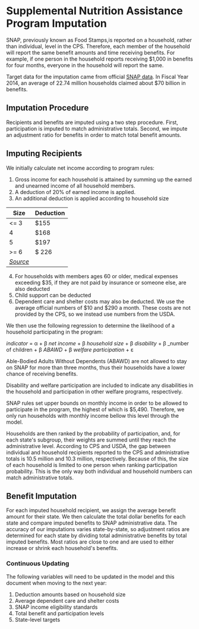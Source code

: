# Supplemental Nutrition Assistance Program Imputation

SNAP, previously known as Food Stamps,is reported on a household, rather than
individual, level in the CPS. Therefore, each member of the household will report
the same benefit amounts and time receiving benefits. For example, if one
person in the household reports receiving $1,000 in benefits for four months,
everyone in the household will report the same.

Target data for the imputation came from official [SNAP data](https://www.fns.usda.gov/sites/default/files/ops/Characteristics2014.pdf).
In Fiscal Year 2014, an average of 22.74 million households claimed about
$70 billion in benefits.

## Imputation Procedure

Recipients and benefits are imputed using a two step procedure. First, participation
is imputed to match administrative totals. Second, we impute an adjustment ratio
for benefits in order to match total benefit amounts.

## Imputing Recipients

We initially calculate net income according to program rules:

1. Gross income for each household is attained by summing up the earned and
unearned income of all household members.
2. A deduction of 20% of earned income is applied.
3. An additional deduction is applied according to household size

|Size | Deduction|
|------|----------|
| <= 3| $155 |
| 4 | $168 |
| 5  | $197 |
| >= 6| $ 226|
| [_Source_](https://www.fns.usda.gov/snap/cost-living-adjustment-cola-information)| |

4. For households with members ages 60 or older, medical expenses exceeding $35,
if they are not paid by insurance or someone else, are also deducted
5. Child support can be deducted
6. Dependent care and shelter costs may also be deducted. We use the average
official numbers of $10 and $290 a month. These costs are not provided by the
CPS, so we instead use numbers from the USDA.

We then use the following regression to determine the likelihood of a household
participating in the program:

_indicator_ = &alpha; + &beta; _net income_ + &beta; _household size_ +
                        &beta; _disability_ + &beta; _number of children +
                        &beta; _ABAWD_ + &beta; _welfare participation_ + &epsilon;

Able-Bodied Adults Without Dependents (ABAWD) are not allowed to stay on SNAP
for more than three months, thus their households have a lower chance of receiving
benefits.

Disability and welfare participation are included to indicate any disabilities
in the household and participation in other welfare programs, respectively.

SNAP rules set upper bounds on monthly income in order to be allowed to participate
in the program, the highest of which is $5,490. Therefore, we only run households
with monthly income bellow this level through the model.

Households are then ranked by the probability of participation, and, for each
state's subgroup, their weights are summed until they reach the administrative
level. According to CPS and USDA, the gap between individual and household
recipients reported to the CPS and administrative totals is 10.5 million and 10.3
million, respectively. Because of this, the size of each household is limited
to one person when ranking participation probability. This is the only way both
individual and household numbers can match administrative totals.

## Benefit Imputation

For each imputed household recipient, we assign the average benefit amount for
their state. We then calculate the total dollar benefits for each state and
compare imputed benefits to SNAP administrative data. The accuracy of our imputations
varies state-by-state, so adjustment ratios are determined for each state by
dividing total administrative benefits by total imputed benefits. Most ratios
are close to one and are used to either increase or shrink each household's
benefits.

### Continuous Updating
The following variables will need to be updated in the model and this document
when moving to the next year:
1. Deduction amounts based on household size
2. Average dependent care and shelter costs
3. SNAP income eligibility standards
4. Total benefit and participation levels
5. State-level targets
